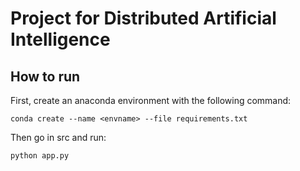 # Project for Distributed Artificial Intelligence
## How to run
First, create an anaconda environment with the following command:
```
conda create --name <envname> --file requirements.txt
```
Then go in src and run:
```
python app.py
```
